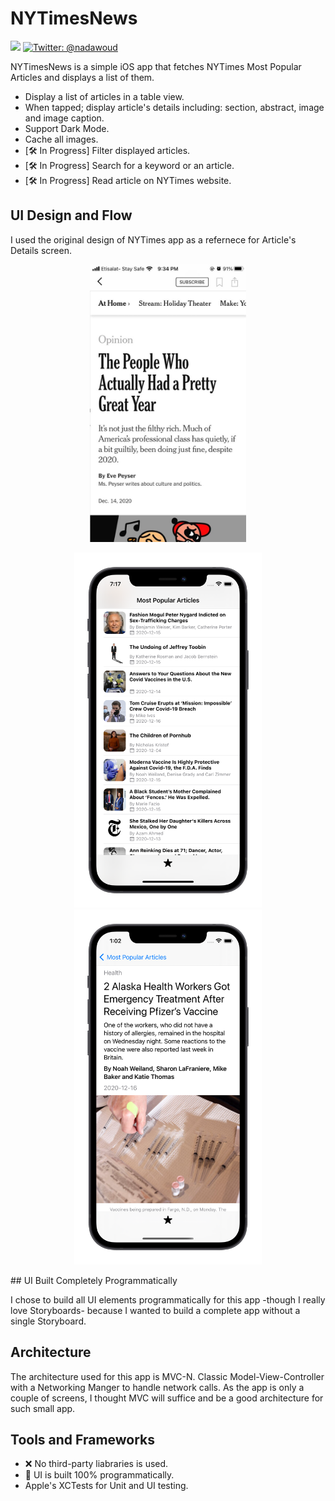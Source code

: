 

# NYTimesNews

<p align="left">
    <img src="https://img.shields.io/badge/Swift-5.2-orange.svg" />
    <a href="https://twitter.com/nadawoud">
        <img src="https://img.shields.io/badge/twitter-@nadawoud-blue.svg?style=flat" alt="Twitter: @nadawoud" />
    </a>
</p>

NYTimesNews is a simple iOS app that fetches NYTimes Most Popular Articles and displays a list of them.

- Display a list of articles in a table view.
- When tapped; display article's details including: section, abstract, image and image caption.
- Support Dark Mode.
- Cache all images.
- [🛠 In Progress] Filter displayed articles.
- [🛠 In Progress] Search for a keyword or an article.
- [🛠 In Progress] Read article on NYTimes website.

## UI Design and Flow

I used the original design of NYTimes app as a refernece for Article's Details screen.



<p align="center">
  <img src="refernece.jpeg" width="250" max-width="90%" alt="Design refernece" />
</p> 






<p align="center">
  <img src="article-list.png" width="300" max-width="90%" alt="Article list" />
  <img src="article.png" width="300" max-width="90%" alt="Article's details" />
</p> 
## UI Built Completely Programmatically 

I chose to build all UI elements programmatically for this app -though I really love Storyboards- because I wanted to build a complete app without a single Storyboard.

## Architecture 

The architecture used for this app is MVC-N. Classic Model-View-Controller with a Networking Manger to handle network calls. As the app is only a couple of screens, I thought MVC will suffice and be a good architecture for such small app. 

## Tools and Frameworks

- ❌ No third-party liabraries is used.
- 💯 UI is built 100% programmatically.
- Apple's XCTests for Unit and UI testing.